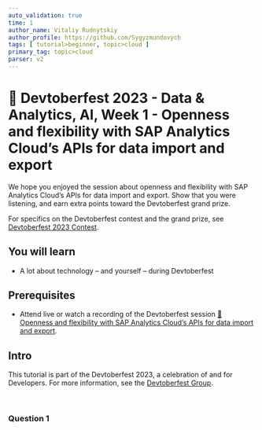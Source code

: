 ```yaml
---
auto_validation: true
time: 1
author_name: Vitaliy Rudnytskiy
author_profile: https://github.com/Sygyzmundovych
tags: [ tutorial>beginner, topic>cloud ]
primary_tag: topic>cloud
parser: v2
---
```


# 🔵 Devtoberfest 2023 - Data & Analytics, AI, Week 1 - Openness and flexibility with SAP Analytics Cloud’s APIs for data import and export
<!-- description --> We hope you enjoyed the session about openness and flexibility with SAP Analytics Cloud’s APIs for data import and export. Show that you were listening, and earn extra points toward the Devtoberfest grand prize. &nbsp;

For specifics on the Devtoberfest contest and the grand prize, see [Devtoberfest 2023 Contest](https://groups.community.sap.com/t5/devtoberfest-blog-posts/devtoberfest-2023-contest/ba-p/9357).

## You will learn
- A lot about technology – and yourself – during Devtoberfest

## Prerequisites
- Attend live or watch a recording of the Devtoberfest session [🔵 Openness and flexibility with SAP Analytics Cloud’s APIs for data import and export](https://groups.community.sap.com/t5/devtoberfest/openness-and-flexibility-with-sap-analytics-cloud-s-apis-for-data-import/ev-p/283122).

## Intro
This tutorial is part of the Devtoberfest 2023, a celebration of and for Developers. For more information, see the [Devtoberfest Group](https://groups.community.sap.com/t5/devtoberfest/gh-p/Devtoberfest).

&nbsp;

### Question 1
